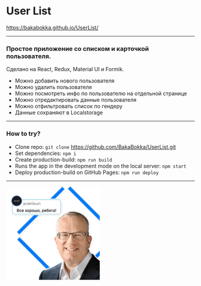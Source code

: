 # User List
 https://bakabokka.github.io/UserList/


****

### Простое приложение со списком и карточкой пользователя.
 Сделано на React, Redux, Material UI и Formik.

* Можно добавить нового пользователя
* Можно удалить пользователя
* Можно посмотреть инфо по пользователю на отдельной странице
* Можно отредактировать данные пользователя
* Можно отфильтровать список по гендеру
* Данные сохраняют в Localstorage

****


### How to try?
* Clone repo: `git clone`  https://github.com/BakaBokka/UserList.git
* Set dependencies: `npm i`
* Create production-build: `npm run build`
* Runs the app in the development mode on the local server: `npm start`
* Deploy production-build on GitHub Pages: `npm run deploy`

****

![Everything’s Gonna Be Alright](./src/img/eich.png)

